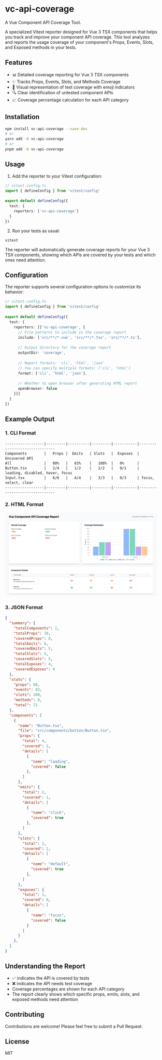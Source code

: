 # vc-api-coverage
A Vue Component API Coverage Tool.

A specialized Vitest reporter designed for Vue 3 TSX components that helps you track and improve your component API coverage. This tool analyzes and reports the usage coverage of your component's Props, Events, Slots, and Exposed methods in your tests.

## Features

- 📊 Detailed coverage reporting for Vue 3 TSX components
- ✨ Tracks Props, Events, Slots, and Methods Coverage
- 🎯 Visual representation of test coverage with emoji indicators
- 🔍 Clear identification of untested component APIs
- 📈 Coverage percentage calculation for each API category

## Installation

```bash
npm install vc-api-coverage --save-dev
# or
yarn add -D vc-api-coverage
# or
pnpm add -D vc-api-coverage
```

## Usage

1. Add the reporter to your Vitest configuration:

```ts
// vitest.config.ts
import { defineConfig } from 'vitest/config'

export default defineConfig({
  test: {
    reporters: ['vc-api-coverage']
  }
})
```

2. Run your tests as usual:

```bash
vitest
```

The reporter will automatically generate coverage reports for your Vue 3 TSX components, showing which APIs are covered by your tests and which ones need attention.

## Configuration

The reporter supports several configuration options to customize its behavior:

```ts
// vitest.config.ts
import { defineConfig } from 'vitest/config'

export default defineConfig({
  test: {
    reporters: [['vc-api-coverage', {
      // File patterns to include in the coverage report
      include: ['src/**/*.vue', 'src/**/*.tsx', 'src/**/*.ts'],
      
      // Output directory for the coverage report
      outputDir: 'coverage',
      
      // Report formats: 'cli', 'html', 'json'
      // You can specify multiple formats: ['cli', 'html']
      format: ['cli', 'html', 'json'],
      
      // Whether to open browser after generating HTML report
      openBrowser: false
    }]]
  }
})
```

## Example Output

### 1. CLI Format
```
------------------|---------|----------|---------|-----------|-------------------------------
Components        |   Props |  Emits   | Slots   |  Exposes  | Uncovered API
All               |   80%   |   83%    |   100%  |   0%      |
Button.tsx        |   2/4   |   1/2    |   2/2   |   0/1     | loading, disabled, hover, focus
Input.tsx         |   6/6   |   4/4    |   3/3   |   0/3     | focus, select, clear
------------------|---------|----------|---------|-----------|-------------------------------
```

### 2. HTML Format
![](./examples/src/assets/image.png)


### 3. JSON Format
```json
{
  "summary": {
    "totalComponents": 1,
    "totalProps": 10,
    "coveredProps": 8,
    "totalEmits": 6,
    "coveredEmits": 5,
    "totalSlots": 5,
    "coveredSlots": 5,
    "totalExposes": 4,
    "coveredExposes": 0
  },
  "stats": {
    "props": 80,
    "events": 83,
    "slots": 100,
    "methods": 0,
    "total": 72
  },
  "components": [
    {
      "name": "Button.tsx",
      "file": "src/components/button/Button.tsx",
      "props": {
        "total": 4,
        "covered": 2,
        "details": [
          {
            "name": "loading",
            "covered": false
          },
        ]
      },
      "emits": {
        "total": 2,
        "covered": 1,
        "details": [
          {
            "name": "click",
            "covered": true
          },
        ]
      },
      "slots": {
        "total": 2,
        "covered": 2,
        "details": [
          {
            "name": "default",
            "covered": true
          },
        ]
      },
      "exposes": {
        "total": 1,
        "covered": 0,
        "details": [
          {
            "name": "focus",
            "covered": false
          }
        ]
      }
    },
  ]
}
```


## Understanding the Report

- ✅ indicates the API is covered by tests
- ❌ indicates the API needs test coverage
- Coverage percentages are shown for each API category
- The report clearly shows which specific props, emits, slots, and exposed methods need attention

## Contributing

Contributions are welcome! Please feel free to submit a Pull Request.

## License

MIT
